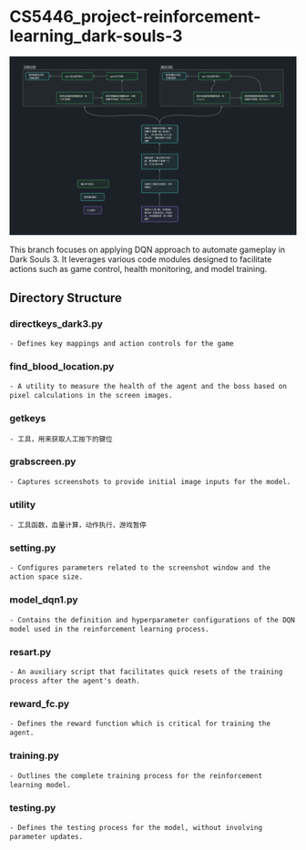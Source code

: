 # CS5446_project-reinforcement-learning_dark-souls-3

![image](/img/%E5%BC%BA%E5%8C%96%E5%AD%A6%E4%B9%A0%E7%8E%A9%E9%BB%91%E6%9A%97%E4%B9%8B%E9%AD%823.png)

This branch focuses on applying DQN approach to automate gameplay in Dark Souls 3. It leverages various code modules designed to facilitate actions such as game control, health monitoring, and model training.

## Directory Structure

### directkeys_dark3.py

    - Defines key mappings and action controls for the game

### find_blood_location.py

    - A utility to measure the health of the agent and the boss based on pixel calculations in the screen images.

### getkeys

    - 工具，用来获取人工按下的键位

### grabscreen.py

    - Captures screenshots to provide initial image inputs for the model.

### utility

    - 工具函数，血量计算，动作执行，游戏暂停

### setting.py

    - Configures parameters related to the screenshot window and the action space size.

### model_dqn1.py

    - Contains the definition and hyperparameter configurations of the DQN model used in the reinforcement learning process.

### resart.py

    - An auxiliary script that facilitates quick resets of the training process after the agent's death.

### reward_fc.py

    - Defines the reward function which is critical for training the agent.

### training.py

    - Outlines the complete training process for the reinforcement learning model.

### testing.py

    - Defines the testing process for the model, without involving parameter updates.
